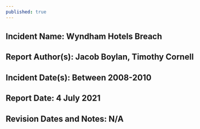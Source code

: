 ```yaml
---
published: true
---
```

## Incident Name: Wyndham Hotels Breach
## Report Author(s): Jacob Boylan, Timothy Cornell
## Incident Date(s): Between 2008-2010
## Report Date: 4 July 2021
## Revision Dates and Notes: N/A




